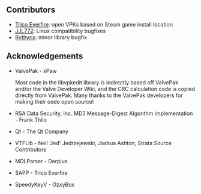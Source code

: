 ## Contributors
- [Trico Everfire](https://github.com/Trico-Everfire): open VPKs based on Steam game install location
- [JJL772](https://github.com/JJL772): Linux compatibility bugfixes
- [Rythyrix](https://github.com/Rythyrix): minor library bugfix

## Acknowledgements
- ValvePak - xPaw

  Most code in the libvpkedit library is indirectly based off
  ValvePak and/or the Valve Developer Wiki, and the CRC
  calculation code is copied directly from ValvePak.
  Many thanks to the ValvePak developers for making their code
  open source!
- RSA Data Security, Inc. MD5 Message-Digest Algorithm implementation - Frank Thilo
- Qt - The Qt Company
- VTFLib - Neil 'Jed' Jedrzejewski, Joshua Ashton, Strata Source Contributors
- MDLParser - Derpius
- SAPP - Trico Everfire
- SpeedyKeyV - OzxyBox
